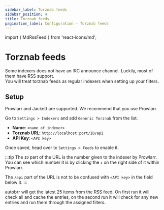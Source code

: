 ```yaml
---
sidebar_label: Torznab feeds
sidebar_position: 4
title: Torznab feeds
pagination_label: Configuration - Torznab feeds
---
```


import { MdRssFeed } from 'react-icons/md';

# Torznab feeds <MdRssFeed />

Some indexers does not have an IRC announce channel.
Luckily, most of them have RSS support.  
You will treat torznab feeds as regular indexers when setting up your filters.

## Setup

Prowlarr and Jackett are supported. We recommend that you use Prowlarr.

Go to `Settings > Indexers` and add `Generic Torznab` from the list.

* **Name**: `<name of indexer>`
* **Torznab URL**: `http://localhost:port/ID/api`
* **API Key**: `<API key>`

Once saved, head over to `Settings > Feeds` to enable it.

:::tip
The `ID` part of the URL is the number given to the indexer by Prowlarr.
You can see which number it is by clicking the `i` on the right side of it within Prowlarr.

The `/api` part of the URL is not to be confused with `<API key>` in the field below it.
:::

autobrr will get the latest 25 items from the RSS feed. On first run it will check all and cache the entries, on the second run it will check for any new entries and run them through the assigned filters.
